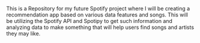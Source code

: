 This is a Repository for my future Spotify project where I will be creating a recommendation app based on various data features and songs. This will be utilizing the Spotify API and Spotipy to get such information and analyzing data to make something that will help users find songs and artists they may like.
